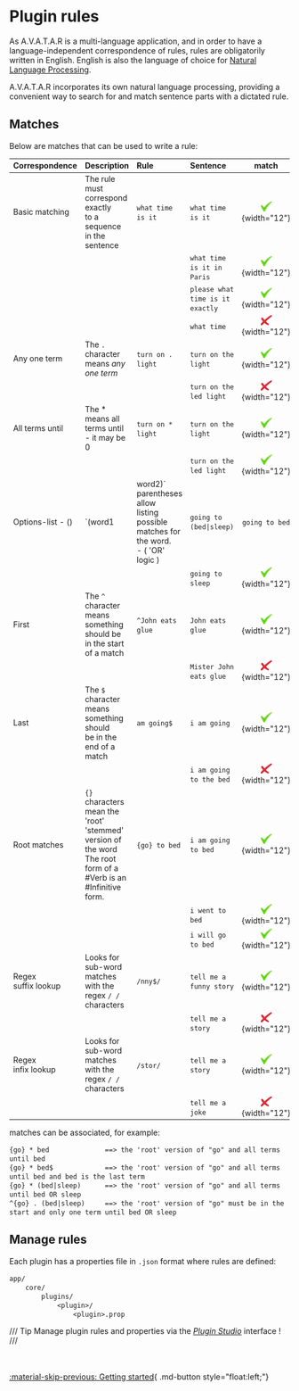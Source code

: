 # Plugin rules

As A.V.A.T.A.R is a multi-language application, and in order to have a language-independent correspondence of rules, rules are obligatorily written in English. English is also the language of choice for [Natural Language Processing](https://en.wikipedia.org/wiki/Natural_language_processing).

A.V.A.T.A.R incorporates its own natural language processing, providing a convenient way to search for and match sentence parts with a dictated rule.

## Matches

Below are matches that can be used to write a rule:

|Correspondence| Description  | Rule  | <span style="width=350;">Sentence </span> | match  |
|:-----|:---|:---|:---|:---:|
|Basic matching| The rule must correspond exactly<br>to a sequence in the sentence|<code>what time is it</code> |<code>what time is it</code> | ![ok](img/ok.png){width="12"}| 
||||<code>what time is it in Paris</code>| ![ok](img/ok.png){width="12"}| 
||||<code>please what time is it exactly</code>| ![ok](img/ok.png){width="12"}| 
||||<code>what time</code>|![ko](img/ko.png){width="12"}| 
|Any one term| The `.` character means _any one term_<br>|<code>turn on . light</code>|<code>turn on the light</code>|![ok](img/ok.png){width="12"}|
|| ||<code>turn on the led light</code> |![ko](img/ko.png){width="12"} | 
|All terms until| The * means all terms until - it may be 0|<code>turn on * light</code>|<code>turn on the light</code> |![ok](img/ok.png){width="12"} | 
||||<code>turn on the led light</code> |![ok](img/ok.png){width="12"} | 
|Options-list - ()| `(word1|word2)` parentheses allow <br>listing possible matches for the word.<br>- ( 'OR' logic )|<code>going to (bed\|sleep)</code>|<code>going to bed</code> |![ok](img/ok.png){width="12"}| 
|| ||<code>going to sleep</code> |![ok](img/ok.png){width="12"} | 
|First | The `^` character means something should be in the start of a match|<code>^John eats glue</code>|<code>John eats glue</code> |![ok](img/ok.png){width="12"}| 
||||<code>Mister John eats glue</code> |![ko](img/ko.png){width="12"} |
|Last | The `$` character means something should <br>be in the end of a match|<code>am going$</code>|<code>i am going</code> |![ok](img/ok.png){width="12"}<br> | 
||||<code>i am going to the bed</code> |![ko](img/ko.png){width="12"} | 
|Root matches | `{}` characters mean the 'root' 'stemmed' <br>version of the word<br>The root form of a #Verb is an #Infinitive form.|<code>{go} to bed</code><br>|<code>i am going to bed</code>|![ok](img/ok.png){width="12"}| 
||||<code>i went to bed</code>|![ok](img/ok.png){width="12"}| 
||||<code>i will go to bed</code> |![ok](img/ok.png){width="12"}| 
|Regex<br>suffix lookup| Looks for sub-word matches with the <br> regex `/ /` characters|<code>/nny$/</code><br>|<code>tell me a funny story</code>|![ok](img/ok.png){width="12"}| 
||||<code>tell me a story</code> |![ko](img/ko.png){width="12"} |
|Regex<br>infix lookup| Looks for sub-word matches with the <br> regex `/ /` characters|<code>/stor/</code>|<code>tell me a story</code>|![ok](img/ok.png){width="12"}| 
||||<code>tell me a joke</code> |![ko](img/ko.png){width="12"} | 

matches can be associated, for example:

```
{go} * bed              ==> the 'root' version of "go" and all terms until bed
{go} * bed$             ==> the 'root' version of "go" and all terms until bed and bed is the last term
{go} * (bed|sleep)      ==> the 'root' version of "go" and all terms until bed OR sleep
^{go} . (bed|sleep)     ==> the 'root' version of "go" must be in the start and only one term until bed OR sleep    
```



## Manage rules

Each plugin has a properties file in `.json` format where rules are defined:  

```
app/
    core/
        plugins/
            <plugin>/
                <plugin>.prop
```

/// Tip
Manage plugin rules and properties via the [_Plugin Studio_](plugin-studio.md) interface !
///

<br><br>
[:material-skip-previous: Getting started](getting-started.md){ .md-button style="float:left;"} 
<br><br>